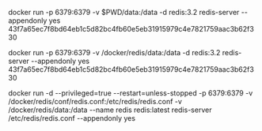 docker run -p 6379:6379 -v $PWD/data:/data  -d redis:3.2 redis-server --appendonly yes
43f7a65ec7f8bd64eb1c5d82bc4fb60e5eb31915979c4e7821759aac3b62f330



docker run -p 6379:6379 -v /docker/redis/data:/data  -d redis:3.2 redis-server --appendonly yes
43f7a65ec7f8bd64eb1c5d82bc4fb60e5eb31915979c4e7821759aac3b62f330


docker run -d --privileged=true --restart=unless-stopped  -p 6379:6379 -v /docker/redis/conf/redis.conf:/etc/redis/redis.conf -v /docker/redis/data:/data --name redis redis:latest redis-server /etc/redis/redis.conf --appendonly yes
